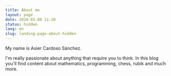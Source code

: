 ```yaml
---
title: About me
layout: page
date: 2020-02-08 11:20
status: hidden
lang: en
slug: landing-page-about-hidden
---
```

My name is Asier Cardoso Sánchez.

I'm really passionate about anything that require you to think. In this blog you'll find content
about mathematics, programming, chess, rubik and much more.
